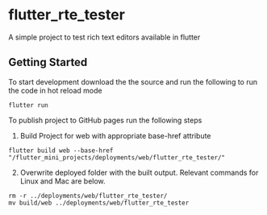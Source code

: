 # flutter_rte_tester

A simple project to test rich text editors available in flutter

## Getting Started

To start development download the the source and run the following to run the code in hot reload mode

```
flutter run
```

To publish project to GitHub pages run the following steps

1. Build Project for web with appropriate base-href attribute

```
flutter build web --base-href "/flutter_mini_projects/deployments/web/flutter_rte_tester/"
```

2. Overwrite deployed folder with the built output. Relevant commands for Linux and Mac are below.

```
rm -r ../deployments/web/flutter_rte_tester/
mv build/web ../deployments/web/flutter_rte_tester
```

